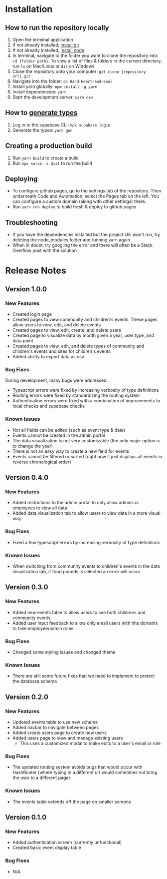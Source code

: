 # Installation
## How to run the repository locally
1. Open the terminal application
2. If not already installed, [install git](https://github.com/git-guides/install-git)
3. If not already installed, [install node](https://nodejs.dev/en/download/)
4. In terminal, navigate to the folder you want to clone the repository into: `cd {folder path}`. To view a list of files & folders in the current directory, run `ls` on Mac/Linux or `dir` on Windows
5. Clone the repository onto your computer: `git clone {repository url}.git`
6. Navigate into the folder: `cd Hand-Heart-and-Soul`
7. Install yarn globally: `npm install -g yarn`
8. Install dependencies: `yarn`
9. Start the development server: `yarn dev`

## How to [generate types](https://supabase.com/docs/guides/api/generating-types)
1. Log in to the supabase CLI: `npx supabase login`
2. Generate the types: `yarn gen`

## Creating a production build
1. Run `yarn build` to create a build
2. Run `npx serve -s dist` to run the build

## Deploying
 - To configure github pages, go to the settings tab of the repository. Then underneath Code and Automation, select the Pages tab on the left. You can configure a custom domain (along with other settings) there.
 - Run `yarn run deploy` to build fresh & deploy to github pages

## Troubleshooting
 - If you have the dependencies installed but the project still won't run, try deleting the node_modules folder and running `yarn` again
 - When in doubt, try googling the error and there will often be a Stack Overflow post with the solution

# Release Notes
## Version 1.0.0
### New Features
 - Created login page
 - Created pages to view community and children's events. These pages allow users to view, edit, and delete events
 - Created pages to view, edit, create, and delete users
 - Created page to visualize data by month given a year, user type, and data point
 - Created pages to view, edit, and delete types of community and children's events and sites for children's events
 - Added ability to export data as csv
### Bug Fixes
During development, many bugs were addressed:
 - Typescript errors were fixed by increasing verbosity of type definitions
 - Routing errors were fixed by standardizing the routing system
 - Authentication errors were fixed with a combination of improvements to local checks and supabase checks
### Known Issues
 - Not all fields can be edited (such as event type & date)
 - Events cannot be created in the admin portal
 - The data visualization is not very customizable (the only major option is to change the year)
 - There is not an easy way to create a new field for events
 - Events cannot be filtered or sorted (right now it just displays all events in reverse chronological order)

## Version 0.4.0
### New Features
 - Added restrictions to the admin portal to only allow admins or employees to view all data
 - Added data visualization tab to allow users to view data in a more visual way
### Bug Fixes
 - Fixed a few typescript errors by increasing verbosity of type definitions
### Known Issues
 - When switching from community events to children's events in the data visualization tab, if food pounds is selected an error will occur

## Version 0.3.0
### New Features
 - Added new events table to allow users to see both childrens and community events
 - Added user input feedback to allow only email users with hhs domains to take employee/admin roles
### Bug Fixes
 - Changed some styling issues and changed theme
### Known Issues
 - There are still some future fixes that we need to implement to protect the database schema
 
## Version 0.2.0
### New Features
 - Updated events table to use new schema
 - Added navbar to navigate between pages
 - Added create users page to create new users
 - Added users page to view and manage existing users
   - This uses a customized modal to make edits to a user's email or role
### Bug Fixes
 - The updated routing system avoids bugs that would occur with HashRouter (where typing in a different url would sometimes not bring the user to a different page)
### Known Issues
 - The events table extends off the page on smaller screens

## Version 0.1.0
### New Features
 - Added authentication screen (currently unfunctional)
 - Created basic event display table
### Bug Fixes
 - N/A
